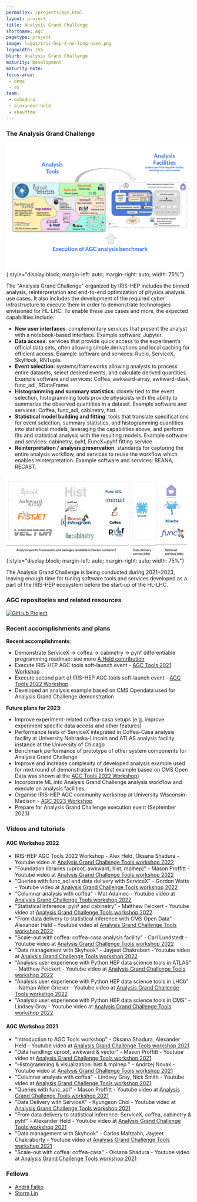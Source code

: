 ```yaml
---
permalink: /projects/agc.html
layout: project
title: Analysis Grand Challenge
shortname: agc
pagetype: project
image: logos/Iris-hep-4-no-long-name.png
logowidth: 15%
blurb: Analysis Grand Challenge
maturity: Development
maturity-note:
focus-area:
 - doma
 - as
team:
 - oshadura
 - alexander-held
 - ekauffma
---
```



### The Analysis Grand Challenge

![Analysis Grand Challenge](/assets/images/agc-1.png){:style="display:block; margin-left: auto; margin-right: auto; width: 75%"}


The "Analysis Grand Challenge" organized by IRIS-HEP includes the binned analysis, reinterpretation and end-to-end optimization of physics analysis use cases. It also includes the development of the required cyber infrastructure to execute them in order to demonstrate technologies envisioned for HL-LHC. To enable these use cases and more, the expected capabilities include:

- **New user interfaces**: complementary services that present the analyst with a notebook-based interface. Example software: Jupyter.
- **Data access**: services that provide quick access to the experiment’s official data sets, often allowing simple derivations and local caching for efficient access. Example software and services: Rucio, ServiceX, SkyHook, RNTuple.
- **Event selection**: systems/frameworks allowing analysts to process entire datasets, select desired events, and calculate derived quantities. Example software and services: Coffea, awkward-array, awkward-dask, func_adl, RDataFrame.
- **Histogramming and summary statistics**: closely tied to the event selection, histogramming tools provide physicists with the ability to summarize the observed quantities in a dataset. Example software and services: Coffea, func_adl, cabinetry, hist.
- **Statistical model building and fitting**: tools that translate specifications for event selection, summary statistics, and histogramming quantities into statistical models, leveraging the capabilities above, and perform fits and statistical analysis with the resulting models. Example software and services: cabinetry, pyhf, FuncX+pyhf fitting service
- **Reinterpretation / analysis preservation**: standards for capturing the entire analysis workflow, and services to reuse the workflow which enables reinterpretation. Example software and services: REANA, RECAST.

![Generic schema of AGC components](/assets/images/agc-0.png){:style="display:block; margin-left: auto; margin-right: auto; width: 75%"}

The Analysis Grand Challenge is being conducted during 2021‒2023, leaving enough time for tuning software tools and services developed as a part of the IRIS-HEP ecosystem before the start-up of the HL-LHC.


### AGC repositories and related resources

[![GitHub Project](https://img.shields.io/badge/GitHub--blue?style=social&logo=GitHub)](https://github.com/iris-hep/analysis-grand-challenge)


### Recent accomplishments and plans

**Recent accomplishments**:

- Demonstrate ServiceX -> coffea -> cabinetry -> pyhf differentiable programming roadmap: see more [A.Held contribution](https://indico.cern.ch/event/1076231/contributions/4560405/)
- Execute IRIS-HEP AGC tools soft-launch event - [AGC Tools 2021 Workshop](https://indico.cern.ch/event/1076231/)
- Execute second part of IRIS-HEP AGC tools soft-launch event - [AGC Tools 2022 Workshop](https://indico.cern.ch/event/1126109/)
- Developed an analysis example based on CMS Opendata used for Analysis Grand Challenge demonstration

**Future plans for 2023**:

- Improve experiment-related coffea-casa setups (e.g. improve experiment specific data access and other features)
- Performance tests of ServiceX integrated in Coffea-Casa analysis facility at University Nebraska-Lincoln and ATLAS analysis facility instance at the University of Chicago
- Benchmark performance of prototype of other system components for Analysis Grand Challenge
- Improve and increase complexity of developed analysis example used for next round of demonstration (the first example based on CMS Open Data was shown at the [AGC Tools 2022 Workshop](https://indico.cern.ch/event/1126109/))
- Incorporate ML into Analysis Grand Challenge analysis workflow and execute on analysis facilities
- Organise IRIS-HEP AGC community workshop at University Wisconsin-Madison - [AGC 2023 Workshop](https://indico.cern.ch/event/1260431)
- Prepare for Analysis Grand Challenge execution event (September 2023)


### Videos and tutorials

#### AGC Workshop 2022

*  IRIS-HEP AGC Tools 2022 Workshop - Alex Held, Oksana Shadura -  Youtube video at [Analysis Grand Challenge Tools workshop 2022](https://www.youtube.com/watch?v=uQCJQAy81EI)
*  "Foundation libraries (uproot, awkward, hist, mplhep)" - Mason Proffitt -  Youtube video at [Analysis Grand Challenge Tools workshop 2022](https://www.youtube.com/watch?v=O9KvsDMKOmY)
*  "Queries with func_adl and data delivery with ServiceX" - Gordon Watts - Youtube video at [Analysis Grand Challenge Tools workshop 2022](https://www.youtube.com/watch?v=bZVWil01evs)
*  "Columnar analysis with coffea" - Mat Adamec - Youtube video at [Analysis Grand Challenge Tools workshop 2022](https://www.youtube.com/watch?v=IVDAFYrlEFY&list=PLeZvkLnDkqbQRzUFfKgBuajnwNzGflodE&index=4)
*  "Statistical Inference: pyhf and cabinetry" - Matthew Feickert - Youtube video at [Analysis Grand Challenge Tools workshop 2022](https://www.youtube.com/watch?v=tj_odt3z_4A)
*  "From data delivery to statistical inference with CMS Open Data" - Alexander Held - Youtube video at [Analysis Grand Challenge Tools workshop 2022](https://www.youtube.com/watch?v=n1lUjTY8GGQ)
*  "Scale-out with coffea: coffea-casa analysis facility" - Carl Lundstedt - Youtube video at [Analysis Grand Challenge Tools workshop 2022](https://www.youtube.com/watch?v=vkFn-apjmDA)
*  "Data management with Skyhook" - Jayjeet Chakrabort - Youtube video at [Analysis Grand Challenge Tools workshop 2022](https://www.youtube.com/watch?v=dyUNOWlj2cA)
*  "Analysis user experience with Python HEP data science tools in ATLAS" - Matthew Feickert - Youtube video at [Analysis Grand Challenge Tools workshop 2022](https://www.youtube.com/watch?v=8z06bioCGmM)
*  "Analysis user experience with Python HEP data science tools in LHCb" - Nathan Allen Grieser - Youtube video at [Analysis Grand Challenge Tools workshop 2022](https://www.youtube.com/watch?v=LDopZWvKS9Y)
*  "Analysis user experience with Python HEP data science tools in CMS" - Lindsey Gray - Youtube video at [Analysis Grand Challenge Tools workshop 2022](https://www.youtube.com/watch?v=8cPv0q0FgwI)

#### AGC Workshop 2021

*  "Introduction to AGC Tools workshop" - Oksana Shadura, Alexander Held - Youtube video at [Analysis Grand Challenge Tools workshop 2021](https://youtu.be/i8brE9qpYv0)
*  "Data handling: uproot, awkward & vector" - Mason Proffitt - Youtube video at [Analysis Grand Challenge Tools workshop 2021](https://youtu.be/KS4_bOXf0mg)
* "Histogramming & visualization: hist & mplhep " - Andrzej Novak - Youtube video at [Analysis Grand Challenge Tools workshop 2021](https://youtu.be/wpB6RofvXdA)
*  "Columnar analysis with coffea" - Lindsey Gray, Nick Smith - Youtube video at [Analysis Grand Challenge Tools workshop 2021](https://youtu.be/y79jDq2kmSk)
*  "Queries with func_adl" - Mason Proffitt - Youtube video at [Analysis Grand Challenge Tools workshop 2021](https://youtu.be/F2320pVB7Rg)
*  "Data Delivery with ServiceX" - Kyungeon Choi - Youtube video at [Analysis Grand Challenge Tools workshop 2021](https://youtu.be/ZXPOLF9eTf8)
*  "From data delivery to statistical inference: ServiceX, coffea, cabinetry & pyhf" - Alexander Held - Youtube video at [Analysis Grand Challenge Tools workshop 2021](https://youtu.be/5Vuiy5zoVPk)
*  "Data management with Skyhook" - Carlos Maltzahn, Jayjeet Chakraborty - Youtube video at [Analysis Grand Challenge Tools workshop 2021](https://youtu.be/JCQVY551V34)
*  "Scale-out with coffea: coffea-casa" - Oksana Shadura - Youtube video at [Analysis Grand Challenge Tools workshop 2021](https://youtu.be/7s30NNsAG7w)

### Fellows

* [Andrii Falko](/pages/fellows/andriiknu.html)
* [Storm Lin](/pages/fellows/stormsomething.html)
